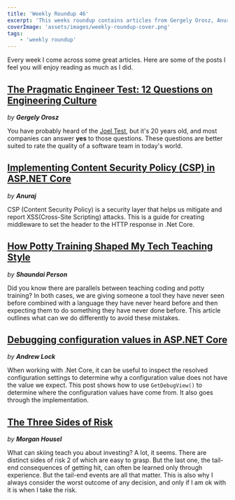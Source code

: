 ```yaml
---
title: 'Weekly Roundup 46'
excerpt: 'This weeks roundup contains articles from Gergely Orosz, Anuraj, Shaundai Person, Andrew Lock and Morgan Housel'
coverImage: 'assets/images/weekly-roundup-cover.png'
tags:
    - 'weekly roundup'
---
```


<!-- markdownlint-disable no-duplicate-header -->

Every week I come across some great articles. Here are some of the posts I feel you will enjoy reading as much as I did.

## [The Pragmatic Engineer Test: 12 Questions on Engineering Culture](https://blog.pragmaticengineer.com/pragmatic-engineer-test/)

_by **Gergely Orosz**_

You have probably heard of the [Joel Test](https://www.joelonsoftware.com/2000/08/09/the-joel-test-12-steps-to-better-code/), but it's 20 years old, and most companies can answer **yes** to those questions. These questions are better suited to rate the quality of a software team in today's world.

## [Implementing Content Security Policy (CSP) in ASP.NET Core](https://dotnetthoughts.net/implementing-content-security-policy-in-aspnetcore/)

_by **Anuraj**_

CSP (Content Security Policy) is a security layer that helps us mitigate and report XSS(Cross-Site Scripting) attacks. This is a guide for creating middleware to set the header to the HTTP response in .Net Core.

## [How Potty Training Shaped My Tech Teaching Style](https://dev.to/shaundai/how-potty-training-shaped-my-tech-teaching-style-29e2)

_by **Shaundai Person**_

Did you know there are parallels between teaching coding and potty training? In both cases, we are giving someone a tool they have never seen before combined with a language they have never heard before and then expecting them to do something they have never done before. This article outlines what can we do differently to avoid these mistakes.

## [Debugging configuration values in ASP.NET Core](https://andrewlock.net/debugging-configuration-values-in-aspnetcore/)

_by **Andrew Lock**_

When working with .Net Core, it can be useful to inspect the resolved configuration settings to determine why a configuration value does not have the value we expect. This post shows how to use `GetDebugView()` to determine where the configuration values have come from. It also goes through the implementation.

## [The Three Sides of Risk](https://www.collaborativefund.com/blog/the-three-sides-of-risk/)

_by **Morgan Housel**_

What can skiing teach you about investing? A lot, it seems. There are distinct sides of risk 2 of which are easy to grasp. But the last one, the tail-end consequences of getting hit, can often be learned only through experience. But the tail-end events are all that matter. This is also why I always consider the worst outcome of any decision, and only if I am ok with it is when I take the risk.
